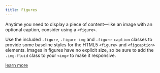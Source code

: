 ```yaml
---
title: Figures
---
```

Anytime you need to display a piece of content—like an image with an optional caption, consider using a `<figure>`.

Use the included `.figure`, `.figure-img` and `.figure-caption` classes to provide some baseline styles for the HTML5 `<figure>` and `<figcaption>` elements. Images in figures have no explicit size, so be sure to add the `.img-fluid` class to your `<img>` to make it responsive.

[learn more](https://getbootstrap.com/docs/4.1/content/figures/)


